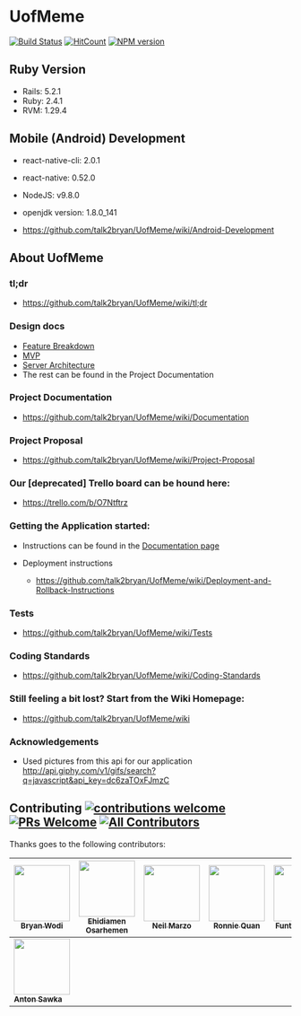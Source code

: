 # UofMeme
[![Build Status](https://travis-ci.com/talk2bryan/UofMeme.svg?token=5zYcc4ywcxmJpaRTBL7b&branch=master)](https://travis-ci.com/talk2bryan/UofMeme.svg?token=5zYcc4ywcxmJpaRTBL7b&branch=master)
[![HitCount](http://hits.dwyl.io/talk2bryan/UofMeme.svg)](http://hits.dwyl.io/talk2bryan/UofMeme)
[![NPM version](https://badge.fury.io/js/badge-list.svg)](http://badge.fury.io/js/badge-list)



## Ruby Version
  * Rails: 5.2.1
  * Ruby: 2.4.1
  * RVM: 1.29.4

## Mobile (Android) Development
  * react-native-cli: 2.0.1
  * react-native: 0.52.0
  * NodeJS: v9.8.0
  * openjdk version: 1.8.0_141
  
  * https://github.com/talk2bryan/UofMeme/wiki/Android-Development

## About UofMeme
### tl;dr
* https://github.com/talk2bryan/UofMeme/wiki/tl;dr

### Design docs
  * [Feature Breakdown](https://github.com/talk2bryan/UofMeme/wiki/Feature-Breakdown)
  * [MVP](https://github.com/talk2bryan/UofMeme/wiki/Minimum-Viable-Product)
  * [Server Architecture](https://github.com/talk2bryan/UofMeme/wiki/Server-Architecture)
  * The rest can be found in the Project Documentation
  
### Project Documentation
* https://github.com/talk2bryan/UofMeme/wiki/Documentation

### Project Proposal
* https://github.com/talk2bryan/UofMeme/wiki/Project-Proposal

### Our [deprecated] Trello board can be hound here:
* https://trello.com/b/O7Ntftrz

### Getting the Application started:
* Instructions can be found in the [Documentation page](https://github.com/talk2bryan/UofMeme/wiki/Documentation)

* Deployment instructions
  * https://github.com/talk2bryan/UofMeme/wiki/Deployment-and-Rollback-Instructions
  
 ### Tests
 * https://github.com/talk2bryan/UofMeme/wiki/Tests

### Coding Standards
  * https://github.com/talk2bryan/UofMeme/wiki/Coding-Standards

### Still feeling a bit lost? Start from the Wiki Homepage:
* https://github.com/talk2bryan/UofMeme/wiki

### Acknowledgements
* Used pictures from this api for our application http://api.giphy.com/v1/gifs/search?q=javascript&api_key=dc6zaTOxFJmzC


## Contributing [![contributions welcome](https://img.shields.io/badge/contributions-welcome-brightgreen.svg?style=flat)](https://github.com/dwyl/esta/issues) [![PRs Welcome](https://img.shields.io/badge/PRs-welcome-brightgreen.svg?style=flat-square)](http://makeapullrequest.com) [![All Contributors](https://img.shields.io/badge/all_contributors-8-orange.svg?style=flat-square)](#contributors) 


Thanks goes to the following contributors:


| [<img src="https://avatars2.githubusercontent.com/u/12839540?s=400&v=4" width="100px;"/><br /><sub><b>Bryan Wodi</b></sub>](https://github.com/talk2bryan)  | [<img src="https://avatars0.githubusercontent.com/u/35241232?s=400&v=4" width="100px;"/><br /><sub><b>Ehidiamen Osarhemen</b></sub>](https://github.com/ehidia)  | [<img src="https://avatars3.githubusercontent.com/u/32398910?s=400&v=4" width="100px;"/><br /><sub><b>Neil Marzo</b></sub>](https://github.com/nrmarzo)  |  [<img src="https://avatars0.githubusercontent.com/u/24358184?s=400&v=4" width="100px;"/><br /><sub><b>Ronnie Quan</b></sub>](https://github.com/ronnieqoo) | [<img src="https://avatars3.githubusercontent.com/u/35349780?s=400&v=4" width="100px;"/><br /><sub><b>Funto Balogun</b></sub>](https://github.com/efbee) | [<img src="https://avatars0.githubusercontent.com/u/22818459?s=400&v=4" width="100px;"/><br /><sub><b>Tina Hernando</b></sub>](https://github.com/thernando)  | [<img src="https://avatars0.githubusercontent.com/u/23223158?s=400&v=4" width="100px;"/><br /><sub><b>Riley Siemens</b></sub>](https://github.com/rileysiemens) |
|---|---|---|---|---|---|---|
| [<img src="https://avatars3.githubusercontent.com/u/7799226?s=400&v=4" width="100px;"/><br /><sub><b>Anton Sawka</b></sub>](https://github.com/wontons)   |   |   |   |   |   |   |
